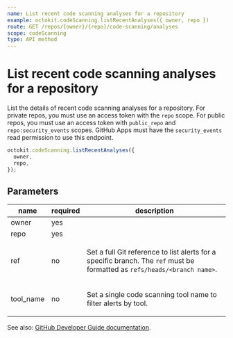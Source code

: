 ```yaml
---
name: List recent code scanning analyses for a repository
example: octokit.codeScanning.listRecentAnalyses({ owner, repo })
route: GET /repos/{owner}/{repo}/code-scanning/analyses
scope: codeScanning
type: API method
---
```


# List recent code scanning analyses for a repository

List the details of recent code scanning analyses for a repository. For private repos, you must use an access token with the `repo` scope. For public repos, you must use an access token with `public_repo` and `repo:security_events` scopes. GitHub Apps must have the `security_events` read permission to use this endpoint.

```js
octokit.codeScanning.listRecentAnalyses({
  owner,
  repo,
});
```

## Parameters

<table>
  <thead>
    <tr>
      <th>name</th>
      <th>required</th>
      <th>description</th>
    </tr>
  </thead>
  <tbody>
    <tr><td>owner</td><td>yes</td><td>

</td></tr>
<tr><td>repo</td><td>yes</td><td>

</td></tr>
<tr><td>ref</td><td>no</td><td>

Set a full Git reference to list alerts for a specific branch. The `ref` must be formatted as `refs/heads/<branch name>`.

</td></tr>
<tr><td>tool_name</td><td>no</td><td>

Set a single code scanning tool name to filter alerts by tool.

</td></tr>
  </tbody>
</table>

See also: [GitHub Developer Guide documentation](https://developer.github.com/v3/code-scanning/#list-recent-analyses).
